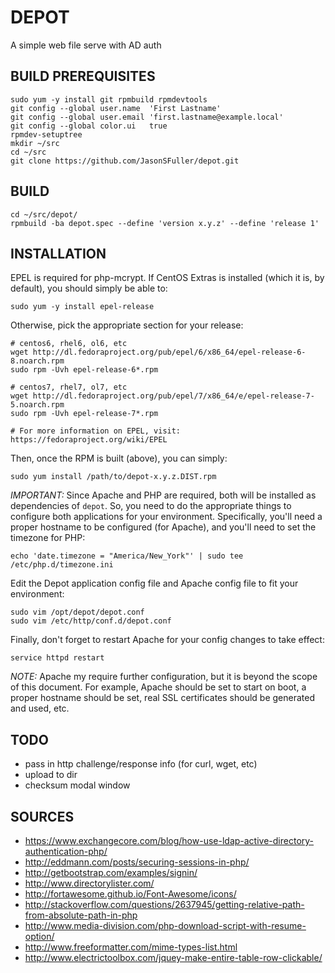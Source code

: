 DEPOT
================================================================================

A simple web file serve with AD auth


BUILD PREREQUISITES
--------------------------------------------------------------------------------

    sudo yum -y install git rpmbuild rpmdevtools
    git config --global user.name  'First Lastname'
    git config --global user.email 'first.lastname@example.local'
    git config --global color.ui   true
    rpmdev-setuptree
    mkdir ~/src
    cd ~/src
    git clone https://github.com/JasonSFuller/depot.git


BUILD
--------------------------------------------------------------------------------

    cd ~/src/depot/
    rpmbuild -ba depot.spec --define 'version x.y.z' --define 'release 1'


INSTALLATION
--------------------------------------------------------------------------------

EPEL is required for php-mcrypt.  If CentOS Extras is installed (which it is, 
by default), you should simply be able to:

    sudo yum -y install epel-release
    
Otherwise, pick the appropriate section for your release:

    # centos6, rhel6, ol6, etc
    wget http://dl.fedoraproject.org/pub/epel/6/x86_64/epel-release-6-8.noarch.rpm
    sudo rpm -Uvh epel-release-6*.rpm
    
    # centos7, rhel7, ol7, etc
    wget http://dl.fedoraproject.org/pub/epel/7/x86_64/e/epel-release-7-5.noarch.rpm
    sudo rpm -Uvh epel-release-7*.rpm
    
    # For more information on EPEL, visit: https://fedoraproject.org/wiki/EPEL
    
Then, once the RPM is built (above), you can simply:

    sudo yum install /path/to/depot-x.y.z.DIST.rpm

*IMPORTANT:*  Since Apache and PHP are required, both will be installed as 
dependencies of `depot`.  So, you need to do the appropriate things to configure 
both applications for your environment.  Specifically, you'll need a proper 
hostname to be configured (for Apache), and you'll need to set the timezone for 
PHP:

    echo 'date.timezone = "America/New_York"' | sudo tee /etc/php.d/timezone.ini

Edit the Depot application config file and Apache config file to fit your 
environment:

    sudo vim /opt/depot/depot.conf
    sudo vim /etc/http/conf.d/depot.conf

Finally, don't forget to restart Apache for your config changes to take effect:

    service httpd restart

*NOTE:*  Apache my require further configuration, but it is beyond the scope of 
this document.  For example, Apache should be set to start on boot, a proper 
hostname should be set, real SSL certificates should be generated and used, etc.


TODO
--------------------------------------------------------------------------------

 * pass in http challenge/response info (for curl, wget, etc)
 * upload to dir
 * checksum modal window


SOURCES
--------------------------------------------------------------------------------

 * https://www.exchangecore.com/blog/how-use-ldap-active-directory-authentication-php/
 * http://eddmann.com/posts/securing-sessions-in-php/
 * http://getbootstrap.com/examples/signin/
 * http://www.directorylister.com/
 * http://fortawesome.github.io/Font-Awesome/icons/
 * http://stackoverflow.com/questions/2637945/getting-relative-path-from-absolute-path-in-php
 * http://www.media-division.com/php-download-script-with-resume-option/
 * http://www.freeformatter.com/mime-types-list.html
 * http://www.electrictoolbox.com/jquey-make-entire-table-row-clickable/